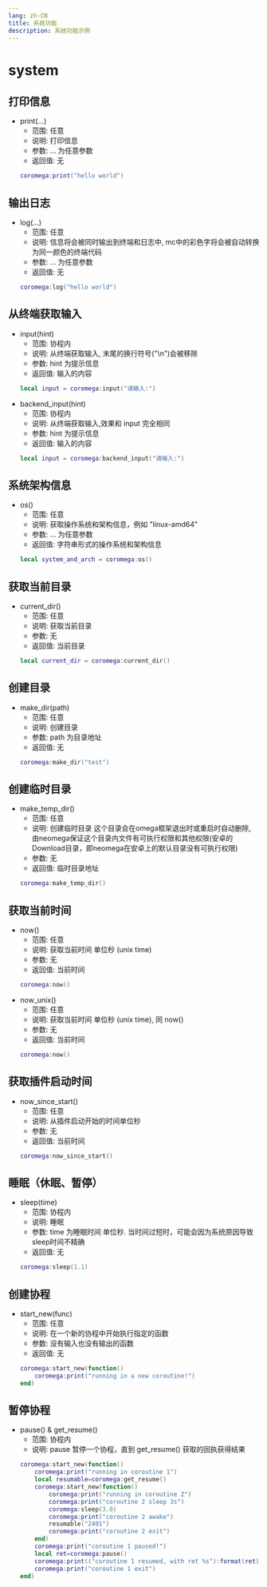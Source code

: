 ```yaml
---
lang: zh-CN
title: 系统功能
description: 系统功能示例
---
```


# system

## 打印信息
- print(...)
    - 范围: 任意
    - 说明: 打印信息
    - 参数: ... 为任意参数
    - 返回值: 无
    ``` lua
    coromega:print("hello world")
    ```
	
## 输出日志
- log(...)
    - 范围: 任意
    - 说明: 信息将会被同时输出到终端和日志中, mc中的彩色字将会被自动转换为同一颜色的终端代码
    - 参数: ... 为任意参数
    - 返回值: 无
    ``` lua
    coromega:log("hello world")
    ```

## 从终端获取输入
- input(hint)
    - 范围: 协程内
    - 说明: 从终端获取输入, 末尾的换行符号("\n")会被移除
    - 参数: hint 为提示信息
    - 返回值: 输入的内容
    ``` lua
    local input = coromega:input("请输入:")
    ```
- backend_input(hint)
    - 范围: 协程内
    - 说明: 从终端获取输入,效果和 input 完全相同
    - 参数: hint 为提示信息
    - 返回值: 输入的内容
    ``` lua
    local input = coromega:backend_input("请输入:")
    ```
	
## 系统架构信息
- os()
    - 范围: 任意
    - 说明: 获取操作系统和架构信息，例如 "linux-amd64"
    - 参数: ... 为任意参数
    - 返回值: 字符串形式的操作系统和架构信息
    ``` lua
    local system_and_arch = coromega:os()
    ```
	
## 获取当前目录
- current_dir()
    - 范围: 任意
    - 说明: 获取当前目录
    - 参数: 无
    - 返回值: 当前目录
    ``` lua
    local current_dir = coromega:current_dir()
    ```
	
## 创建目录
- make_dir(path)
    - 范围: 任意
    - 说明: 创建目录
    - 参数: path 为目录地址
    - 返回值: 无
    ``` lua
    coromega:make_dir("test")
    ```
	
## 创建临时目录
- make_temp_dir()
    - 范围: 任意
    - 说明: 创建临时目录 这个目录会在omega框架退出时或重启时自动删除, 由neomega保证这个目录内文件有可执行权限和其他权限(安卓的 Download目录，即neomega在安卓上的默认目录没有可执行权限)
    - 参数: 无
    - 返回值: 临时目录地址
    ``` lua
    coromega:make_temp_dir()
    ```
	
## 获取当前时间
- now()
    - 范围: 任意
    - 说明: 获取当前时间 单位秒 (unix time)
    - 参数: 无
    - 返回值: 当前时间
    ``` lua
    coromega:now()
    ```
- now_unix()
    - 范围: 任意
    - 说明: 获取当前时间 单位秒 (unix time), 同 now()
    - 参数: 无
    - 返回值: 当前时间
    ``` lua
    coromega:now()
    ```
	
## 获取插件启动时间
- now_since_start()
    - 范围: 任意
    - 说明: 从插件启动开始的时间单位秒
    - 参数: 无
    - 返回值: 当前时间
    ``` lua
    coromega:now_since_start()
    ```
	
## 睡眠（休眠、暂停）
- sleep(time)
    - 范围: 协程内
    - 说明: 睡眠
    - 参数: time 为睡眠时间 单位秒. 当时间过短时，可能会因为系统原因导致sleep时间不精确
    - 返回值: 无
    ``` lua
    coromega:sleep(1.1)
    ```

## 创建协程
- start_new(func)
    - 范围: 任意
    - 说明: 在一个新的协程中开始执行指定的函数
    - 参数: 没有输入也没有输出的函数
    - 返回值: 无
    ``` lua 
    coromega:start_new(function()
        coromega:print("running in a new coroutine!")
    end)
    ```

## 暂停协程
- pause() & get_resume()
    - 范围: 协程内
    - 说明: pause 暂停一个协程，直到 get_resume() 获取的回执获得结果
    ```lua
    coromega:start_new(function()
        coromega:print("running in coroutine 1")
        local resumable=coromega:get_resume()
        coromega:start_new(function()
            coromega:print("running in coroutine 2")
            coromega:print("coroutine 2 sleep 3s")
            coromega:sleep(3.0)
            coromega:print("coroutine 2 awake")
            resumable("2401")
            coromega:print("coroutine 2 exit")
        end)
        coromega:print("coroutine 1 paused!")
        local ret=coromega:pause()
        coromega:print(("coroutine 1 resumed, with ret %s"):format(ret))
        coromega:print("coroutine 1 exit")
    end)
    ```